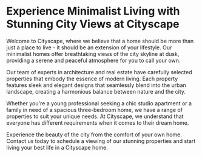 <!--font:Inter-->

# Experience Minimalist Living with Stunning City Views at Cityscape

Welcome to Cityscape, where we believe that a home should be more than just a place to live - it should be an extension of your lifestyle. Our minimalist homes offer breathtaking views of the city skyline at dusk, providing a serene and peaceful atmosphere for you to call your own.

Our team of experts in architecture and real estate have carefully selected properties that embody the essence of modern living. Each property features sleek and elegant designs that seamlessly blend into the urban landscape, creating a harmonious balance between nature and the city.

Whether you're a young professional seeking a chic studio apartment or a family in need of a spacious three-bedroom home, we have a range of properties to suit your unique needs. At Cityscape, we understand that everyone has different requirements when it comes to their dream home.

Experience the beauty of the city from the comfort of your own home. Contact us today to schedule a viewing of our stunning properties and start living your best life in a Cityscape home.

<!--

Write me markdown content of website with wallpaper:

"A minimalist graphic of a city skyline at dusk for a real estate or architecture website"

The header of the page should not be copy of the text but rather a real content of the website which is using this wallpaper.


---


# Cityscape Living: Minimalist Homes with a View

Welcome to Cityscape Living, where we believe that the perfect home is more than just four walls and a roof. Our minimalist homes offer stunning views of the city skyline at dusk, providing a serene and peaceful atmosphere for you to call home.

Our architecture and real estate experts have carefully curated a selection of properties that embody the essence of modern living. Each property features sleek and elegant designs that seamlessly blend into the urban landscape, creating a harmonious balance between nature and the city.

Experience the beauty of the city from the comfort of your own home. Contact us today to schedule a viewing of our stunning properties.


---


Heading is too long, rewrite whole content.


---


# Minimalist Homes with a View: Cityscape Living

Welcome to Cityscape Living, where we believe that the perfect home is more than just four walls and a roof. Our minimalist homes offer stunning views of the city skyline at dusk, providing a serene and peaceful atmosphere for you to call home.

Our team of experts in architecture and real estate have carefully curated a selection of properties that embody the essence of modern living. Each property features sleek and elegant designs that seamlessly blend into the urban landscape, creating a harmonious balance between nature and the city.

At Cityscape Living, we understand that your home is a reflection of your lifestyle. That's why we offer a range of properties to suit your unique needs, whether you're a young professional looking for a chic studio apartment or a family in need of a spacious three-bedroom home.

Experience the beauty of the city from the comfort of your own home. Contact us today to schedule a viewing of our stunning properties and start living your best life in a Cityscape Living home.


---


Heading is too long, rewrite whole content.


---


# Discover Minimalist Homes with Stunning City Views at Cityscape Living

Welcome to Cityscape Living, where we believe that a home is more than just a place to live - it's a reflection of your lifestyle. Our minimalist homes offer breathtaking views of the city skyline at dusk, providing a serene and peaceful atmosphere for you to call your own.

Our team of experts in architecture and real estate have carefully selected properties that embody the essence of modern living. Each property features sleek and elegant designs that seamlessly blend into the urban landscape, creating a harmonious balance between nature and the city.

Whether you're a young professional seeking a chic studio apartment or a family in need of a spacious three-bedroom home, we have a range of properties to suit your unique needs. At Cityscape Living, we understand that every individual has different requirements when it comes to their dream home.

Experience the beauty of the city from the comfort of your own home. Contact us today to schedule a viewing of our stunning properties and start living your best life in a Cityscape Living home.


---


Heading is too long, rewrite whole content.


---


# Experience Minimalist Living with Stunning City Views at Cityscape

Welcome to Cityscape, where we believe that a home should be more than just a place to live - it should be an extension of your lifestyle. Our minimalist homes offer breathtaking views of the city skyline at dusk, providing a serene and peaceful atmosphere for you to call your own.

Our team of experts in architecture and real estate have carefully selected properties that embody the essence of modern living. Each property features sleek and elegant designs that seamlessly blend into the urban landscape, creating a harmonious balance between nature and the city.

Whether you're a young professional seeking a chic studio apartment or a family in need of a spacious three-bedroom home, we have a range of properties to suit your unique needs. At Cityscape, we understand that everyone has different requirements when it comes to their dream home.

Experience the beauty of the city from the comfort of your own home. Contact us today to schedule a viewing of our stunning properties and start living your best life in a Cityscape home.


---


Write me a Google font which is best fitting for the website.

Pick from the list:
- Orbitron
- Inter
- Montserrat
- Poppins
- Dancing Script
- Futura
- Exo 2
- Lobster
- Roboto
- Playfair Display
- Open Sans
- Great Vibes
- Barlow Condensed
- Alegreya
- Lato
- Raleway
- IBM Plex Sans


Write just the font name nothing else.


---


Inter

-->
